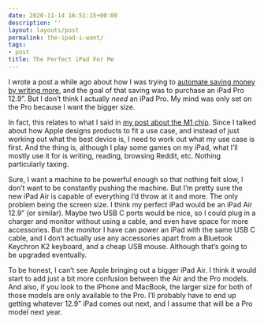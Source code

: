 ```yaml
---
date: 2020-11-14 16:51:15+00:00
description: ''
layout: layouts/post
permalink: the-ipad-i-want/
tags:
- post
title: The Perfect iPad For Me
---
```


I wrote a post a while ago about how I was trying to [automate saving money by writing more](https://chrishannah.me/building-a-habit-using-money-and-automation/), and the goal of that saving was to purchase an iPad Pro 12.9”. But I don’t think I actually _need_ an iPad Pro. My mind was only set on the Pro because I want the bigger size.

In fact, this relates to what I said in [my post about the M1 chip](https://chrishannah.me/the-m1/). Since I talked about how Apple designs products to fit a use case, and instead of just working out what the best device is, I need to work out what my use case is first. And the thing is, although I play some games on my iPad, what I’ll mostly use it for is writing, reading, browsing Reddit, etc. Nothing particularly taxing.

Sure, I want a machine to be powerful enough so that nothing felt slow, I don’t want to be constantly pushing the machine. But I’m pretty sure the new iPad Air is capable of everything I’d throw at it and more. The only problem being the screen size. I think my perfect iPad would be an iPad Air 12.9” (or similar). Maybe two USB C ports would be nice, so I could plug in a charger and monitor without using a cable, and even have space for more accessories. But the monitor I have can power an iPad with the same USB C cable, and I don’t actually use any accessories apart from a Bluetook Keychron K2 keyboard, and a cheap USB mouse. Although that’s going to be upgraded eventually.

To be honest, I can’t see Apple bringing out a bigger iPad Air. I think it would start to add just a bit more confusion between the Air and the Pro models. And also, if you look to the iPhone and MacBook, the larger size for both of those models are only available to the Pro. I’ll probably have to end up getting whatever 12.9” iPad comes out next, and I assume that will be a Pro model next year.
